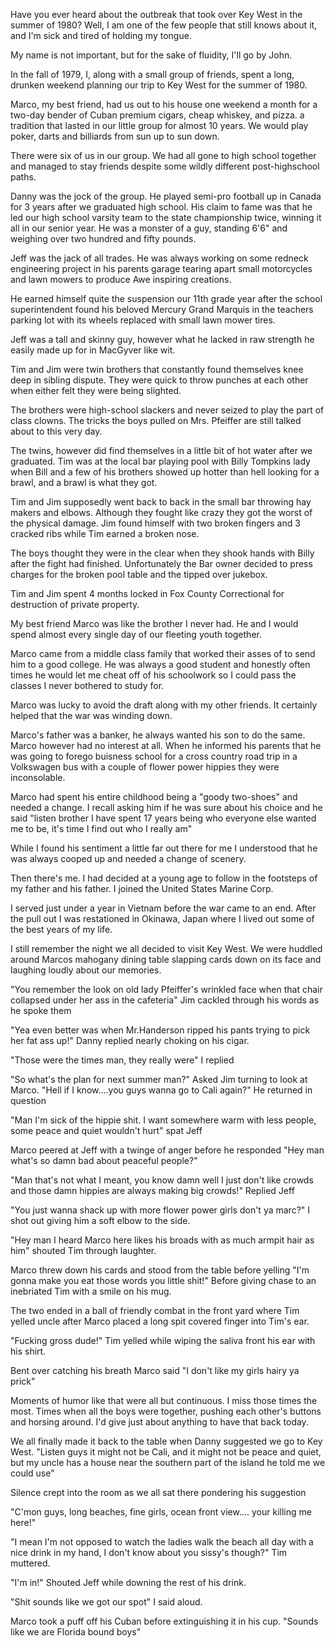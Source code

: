 Have you ever heard about the outbreak that took over Key West in the summer of 1980? Well, I am one of the few people that still knows about it, and I'm sick and tired of holding my tongue.

My name is not important, but for the sake of fluidity, I'll go by John.

In the fall of 1979, I, along with a small group of friends, spent a long, drunken weekend planning our trip to Key West for the summer of 1980.

Marco, my best friend, had us out to his house one weekend a month for a two-day bender of Cuban premium cigars, cheap whiskey, and pizza. a tradition that lasted in our little group for almost 10 years. We would play poker, darts and billiards from sun up to sun down. 

There were six of us in our group. We had all gone to high school together and managed to stay friends despite some wildly different post-highschool paths.

Danny was the jock of the group. He played semi-pro football up in Canada for 3 years after we graduated high school. His claim to fame was that he led our high school varsity team to the state championship twice, winning it all in our senior year. He was a monster of a guy, standing 6'6" and weighing over two hundred and fifty pounds.

Jeff was the jack of all trades. He was always working on some redneck engineering project in his parents garage tearing apart small motorcycles and lawn mowers to produce Awe inspiring creations. 

He earned himself quite the suspension our 11th grade year after the school superintendent found his beloved Mercury Grand Marquis in the teachers parking lot with its wheels replaced with small lawn mower tires.

Jeff was a tall and skinny guy, however what he lacked in raw strength he easily made up for in MacGyver like wit. 

Tim and Jim were twin brothers that constantly found themselves knee deep in sibling dispute. They were quick to throw punches at each other when either felt they were being slighted. 

The brothers were high-school slackers and never seized to play the part of class clowns. The tricks the boys pulled on Mrs. Pfeiffer are still talked about to this very day. 

The twins, however did find themselves in a little bit of hot water after we graduated. Tim was at the local bar playing pool with Billy Tompkins lady when Bill and a few of his brothers showed up hotter than hell looking for a brawl, and a brawl is what they got. 

Tim and Jim supposedly went back to back in the small bar throwing hay makers and elbows. Although they fought like crazy they got the worst of the physical damage. Jim found himself with two broken fingers and 3 cracked ribs while Tim earned a broken nose. 

The boys thought they were in the clear when they shook hands with Billy after the fight had finished. Unfortunately the Bar owner decided to press charges for the broken pool table and the tipped over jukebox. 

Tim and Jim spent 4 months locked in Fox County Correctional for destruction of private property. 

My best friend Marco was like the brother I never had. He and I would spend almost every single day of our fleeting youth together. 

Marco came from a middle class family that worked their asses of to send him to a good college. He was always a good student and honestly often times he would let me cheat off of his schoolwork so I could pass the classes I never bothered to study for. 

Marco was lucky to avoid the draft along with my other friends. It certainly helped that the war was winding down. 

Marco's father was a banker, he always wanted his son to do the same. Marco however had no interest at all. When he informed his parents that he was going to forego buisness school for a cross country road trip in a Volkswagen bus with a couple of flower power hippies they were inconsolable. 

Marco had spent his entire childhood being a "goody two-shoes" and needed a change. I recall asking him if he was sure about his choice and he said "listen brother I have spent 17 years being who everyone else wanted me to be, it's time I find out who I really am" 

While I found his sentiment a little far out there for me I understood that he was always cooped up and needed a change of scenery.

Then there's me. I had decided at a young age to follow in the footsteps of my father and his father. I joined the United States Marine Corp. 

I served just under a year in Vietnam before the war came to an end. After the pull out I was restationed in Okinawa, Japan where I lived out some of the best years of my life. 

I still remember the night we all decided to visit Key West. We were huddled around Marcos mahogany dining table slapping cards down on its face and laughing loudly about our memories. 

"You remember the look on old lady Pfeiffer's wrinkled face when that chair collapsed under her ass in the cafeteria" Jim cackled through his words as he spoke them

"Yea even better was when Mr.Handerson ripped his pants trying to pick her fat ass up!" Danny replied nearly choking on his cigar. 

"Those were the times man, they really were" I replied 
 
"So what's the plan for next summer man?" Asked Jim turning to look at Marco.
"Hell if I know....you guys wanna go to Cali again?" He returned in question

"Man I'm sick of the hippie shit. I want somewhere warm with less people, some peace and quiet wouldn't hurt" spat Jeff 

Marco peered at Jeff with a twinge of anger before he responded "Hey man what's so damn bad about peaceful people?" 

"Man that's not what I meant, you know damn well I just don't like crowds and those damn hippies are always making big crowds!" Replied Jeff 

"You just wanna shack up with more flower power girls don't ya marc?" I shot out giving him a soft elbow to the side. 

"Hey man I heard Marco here likes his broads with as much armpit hair as him" shouted Tim through laughter.

Marco threw down his cards and stood from the table before yelling "I'm gonna make you eat those words you little shit!" Before giving chase to an inebriated Tim with a smile on his mug.

The two ended in a ball of friendly combat in the front yard where Tim yelled uncle after Marco placed a long spit covered finger into Tim's ear.

"Fucking gross dude!" Tim yelled while wiping the saliva front his ear with his shirt. 

Bent over catching his breath Marco said "I don't like my girls hairy ya prick" 

Moments of humor like that were all but continuous. I miss those times the most. Times when all the boys were together, pushing each other's buttons and horsing around. I'd give just about anything to have that back today.

We all finally made it back to the table when Danny suggested we go to Key West. 
"Listen guys it might not be Cali,  and it might not be peace and quiet, but my uncle has a house near the southern part of the island he told me we could use" 

Silence crept into the room as we all sat there pondering his suggestion 

"C'mon guys, long beaches, fine girls, ocean front view.... your killing me here!" 

"I mean I'm not opposed to watch the ladies walk the beach all day with a nice drink in my hand, I don't know about you sissy's though?" Tim muttered. 

"I'm in!" Shouted Jeff while downing the rest of his drink. 

"Shit sounds like we got our spot" I said aloud.

Marco took a puff off his Cuban before extinguishing it in his cup. "Sounds like we are Florida bound boys" 